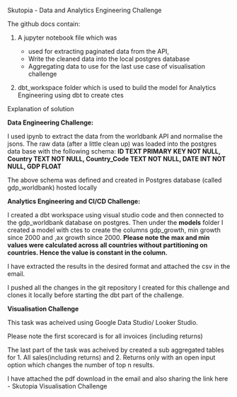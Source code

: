 Skutopia - Data and Analytics Engineering Challenge

The github docs contain:
1. A jupyter notebook file which was 
   - used for extracting paginated data from the API,
   - Write the cleaned data into the local postgres database
   - Aggregating data to use for the last use case of visualisation challenge

2. dbt_workspace folder which is used to build the model for Analytics Engineering using dbt to create ctes


Explanation of solution

**Data Engineering Challenge:**

 I used ipynb to extract the data from the worldbank API and normalise the jsons. The raw data (after a little clean up) was loaded into the postgres data base with the following schema:
  **ID TEXT PRIMARY KEY     NOT NULL,
    Country           TEXT    NOT NULL,
    Country_Code      TEXT    NOT NULL,
    DATE        INT    NOT NULL,
    GDP         FLOAT**

The above schema was defined and created in Postgres database (called gdp_worldbank) hosted locally

**Analytics Engineering and CI/CD Challenge:**

I created a dbt workspace using visual studio code and then connected to the gdp_worldbank database on postgres. Then under the **models** folder I created a model with ctes to create the columns gdp_growth, min growth since 2000 and ,ax growth since 2000. 
**Please note the max and min values were calculated across all countries without partitioning on countries. Hence the value is constant in the column.**

I have extracted the results in the desired format and attached the csv in the email.

I pushed all the changes in the git repository I created for this challenge and clones it locally before starting the dbt part of the challenge.

**Visualisation Challenge**

This task was acheived using Google Data Studio/ Looker Studio.

Please note the first scorecard is for all invoices (including returns)

The last part of the task was acheived by created a sub aggregated tables for 1. All sales(including returns) and 2. Returns only with an open input option which changes the number of top n results.

I have attached the pdf download in the email and also sharing the link here - Skutopia Visualisation Challenge




        
